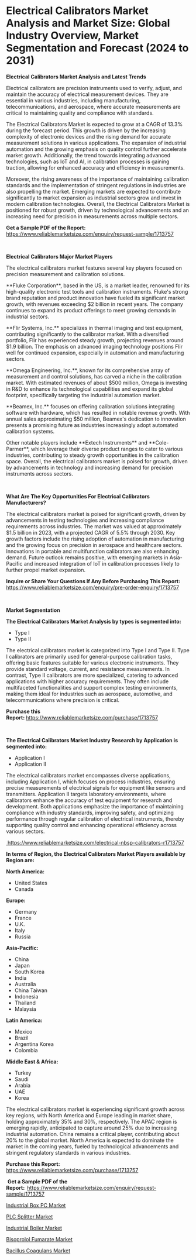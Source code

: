 <p><h1>Electrical Calibrators Market Analysis and Market Size: Global Industry Overview, Market Segmentation and Forecast (2024 to 2031)</h1></p><p><strong>Electrical Calibrators Market Analysis and Latest Trends</strong></p>
<p><p>Electrical calibrators are precision instruments used to verify, adjust, and maintain the accuracy of electrical measurement devices. They are essential in various industries, including manufacturing, telecommunications, and aerospace, where accurate measurements are critical to maintaining quality and compliance with standards.</p><p>The Electrical Calibrators Market is expected to grow at a CAGR of 13.3% during the forecast period. This growth is driven by the increasing complexity of electronic devices and the rising demand for accurate measurement solutions in various applications. The expansion of industrial automation and the growing emphasis on quality control further accelerate market growth. Additionally, the trend towards integrating advanced technologies, such as IoT and AI, in calibration processes is gaining traction, allowing for enhanced accuracy and efficiency in measurements.</p><p>Moreover, the rising awareness of the importance of maintaining calibration standards and the implementation of stringent regulations in industries are also propelling the market. Emerging markets are expected to contribute significantly to market expansion as industrial sectors grow and invest in modern calibration technologies. Overall, the Electrical Calibrators Market is positioned for robust growth, driven by technological advancements and an increasing need for precision in measurements across multiple sectors.</p></p>
<p><strong>Get a Sample PDF of the Report:&nbsp;</strong> <a href="https://www.reliablemarketsize.com/enquiry/request-sample/1713757?utm_campaign=1767&utm_medium=2&utm_source=Github&utm_content=ia&utm_term=22102024&utm_id=electrical-calibrators">https://www.reliablemarketsize.com/enquiry/request-sample/1713757</a></p>
<p>&nbsp;</p>
<p><strong>Electrical Calibrators Major Market Players</strong></p>
<p><p>The electrical calibrators market features several key players focused on precision measurement and calibration solutions.</p><p>**Fluke Corporation**, based in the US, is a market leader, renowned for its high-quality electronic test tools and calibration instruments. Fluke's strong brand reputation and product innovation have fueled its significant market growth, with revenues exceeding $2 billion in recent years. The company continues to expand its product offerings to meet growing demands in industrial sectors.</p><p>**Flir Systems, Inc.** specializes in thermal imaging and test equipment, contributing significantly to the calibrator market. With a diversified portfolio, Flir has experienced steady growth, projecting revenues around $1.9 billion. The emphasis on advanced imaging technology positions Flir well for continued expansion, especially in automation and manufacturing sectors.</p><p>**Omega Engineering, Inc.**, known for its comprehensive array of measurement and control solutions, has carved a niche in the calibration market. With estimated revenues of about $500 million, Omega is investing in R&D to enhance its technological capabilities and expand its global footprint, specifically targeting the industrial automation market.</p><p>**Beamex, Inc.** focuses on offering calibration solutions integrating software with hardware, which has resulted in notable revenue growth. With annual sales approximating $50 million, Beamex's dedication to innovation presents a promising future as industries increasingly adopt automated calibration systems.</p><p>Other notable players include **Extech Instruments** and **Cole-Parmer**, which leverage their diverse product ranges to cater to various industries, contributing to steady growth opportunities in the calibration space. Overall, the electrical calibrators market is poised for growth, driven by advancements in technology and increasing demand for precision instruments across sectors.</p></p>
<p>&nbsp;</p>
<p><strong>What Are The Key Opportunities For Electrical Calibrators Manufacturers?</strong></p>
<p><p>The electrical calibrators market is poised for significant growth, driven by advancements in testing technologies and increasing compliance requirements across industries. The market was valued at approximately $1.5 billion in 2023, with a projected CAGR of 5.5% through 2030. Key growth factors include the rising adoption of automation in manufacturing and the growing focus on precision in aerospace and healthcare sectors. Innovations in portable and multifunction calibrators are also enhancing demand. Future outlook remains positive, with emerging markets in Asia-Pacific and increased integration of IoT in calibration processes likely to further propel market expansion.</p></p>
<p><strong>Inquire or Share Your Questions If Any Before Purchasing This Report:</strong> <a href="https://www.reliablemarketsize.com/enquiry/pre-order-enquiry/1713757?utm_campaign=1767&utm_medium=2&utm_source=Github&utm_content=ia&utm_term=22102024&utm_id=electrical-calibrators">https://www.reliablemarketsize.com/enquiry/pre-order-enquiry/1713757</a></p>
<p>&nbsp;</p>
<p><strong>Market Segmentation</strong></p>
<p><strong>The Electrical Calibrators Market Analysis by types is segmented into:</strong></p>
<p><ul><li>Type I</li><li>Type II</li></ul></p>
<p><p>The electrical calibrators market is categorized into Type I and Type II. Type I calibrators are primarily used for general-purpose calibration tasks, offering basic features suitable for various electronic instruments. They provide standard voltage, current, and resistance measurements. In contrast, Type II calibrators are more specialized, catering to advanced applications with higher accuracy requirements. They often include multifaceted functionalities and support complex testing environments, making them ideal for industries such as aerospace, automotive, and telecommunications where precision is critical.</p></p>
<p><strong>Purchase this Report:&nbsp;</strong><a href="https://www.reliablemarketsize.com/purchase/1713757?utm_campaign=1767&utm_medium=2&utm_source=Github&utm_content=ia&utm_term=22102024&utm_id=electrical-calibrators">https://www.reliablemarketsize.com/purchase/1713757</a></p>
<p>&nbsp;</p>
<p><strong>The Electrical Calibrators Market Industry Research by Application is segmented into:</strong></p>
<p><ul><li>Application I</li><li>Application II</li></ul></p>
<p><p>The electrical calibrators market encompasses diverse applications, including Application I, which focuses on process industries, ensuring precise measurements of electrical signals for equipment like sensors and transmitters. Application II targets laboratory environments, where calibrators enhance the accuracy of test equipment for research and development. Both applications emphasize the importance of maintaining compliance with industry standards, improving safety, and optimizing performance through regular calibration of electrical instruments, thereby supporting quality control and enhancing operational efficiency across various sectors.</p></p>
<p><a href="https://www.reliablemarketsize.com/electrical-nbsp-calibrators-r1713757?utm_campaign=1767&utm_medium=2&utm_source=Github&utm_content=ia&utm_term=22102024&utm_id=electrical-calibrators">&nbsp;https://www.reliablemarketsize.com/electrical-nbsp-calibrators-r1713757</a></p>
<p><strong>In terms of Region, the Electrical Calibrators Market Players available by Region are:</strong></p>
<p>
    <p> <strong> North America: </strong>
        <ul>
            <li>United States</li>
            <li>Canada</li>
        </ul>
        </p> 
    <p> <strong> Europe: </strong>
        <ul>
            <li>Germany</li>
            <li>France</li>
            <li>U.K.</li>
            <li>Italy</li>
            <li>Russia</li>
        </ul>
        </p> 
    <p> <strong> Asia-Pacific: </strong>
        <ul>
            <li>China</li>
            <li>Japan</li>
            <li>South Korea</li>
            <li>India</li>
            <li>Australia</li>
            <li>China Taiwan</li>
            <li>Indonesia</li>
            <li>Thailand</li>
            <li>Malaysia</li>
        </ul>
        </p> 
    <p> <strong> Latin America: </strong>
        <ul>
            <li>Mexico</li>
            <li>Brazil</li>
            <li>Argentina Korea</li>
            <li>Colombia</li>
        </ul>
        </p> 
    <p> <strong> Middle East & Africa: </strong>
        <ul>
            <li>Turkey</li>
            <li>Saudi</li>
            <li>Arabia</li>
            <li>UAE</li>
            <li>Korea</li>
        </ul>
    </p>
    </p>
<p><p>The electrical calibrators market is experiencing significant growth across key regions, with North America and Europe leading in market share, holding approximately 35% and 30%, respectively. The APAC region is emerging rapidly, anticipated to capture around 25% due to increasing industrial automation. China remains a critical player, contributing about 20% to the global market. North America is expected to dominate the market in the coming years, fueled by technological advancements and stringent regulatory standards in various industries.</p></p>
<p><strong>Purchase this Report: </strong><a href="https://www.reliablemarketsize.com/purchase/1713757?utm_campaign=1767&utm_medium=2&utm_source=Github&utm_content=ia&utm_term=22102024&utm_id=electrical-calibrators">https://www.reliablemarketsize.com/purchase/1713757</a></p>
<p>&nbsp;<strong>Get a Sample PDF of the Report:&nbsp;&nbsp;</strong><a href="https://www.reliablemarketsize.com/enquiry/request-sample/1713757?utm_campaign=1767&utm_medium=2&utm_source=Github&utm_content=ia&utm_term=22102024&utm_id=electrical-calibrators">https://www.reliablemarketsize.com/enquiry/request-sample/1713757</a></p>
<p><strong></strong></p>
<p><p><a href="https://issuu.com/reportprime-2/docs/industrial-box-pc-market-size-2030._790b31d1d74798?utm_campaign=1767&utm_medium=2&utm_source=Github&utm_content=ia&utm_term=22102024&utm_id=electrical-calibrators">Industrial Box PC Market</a></p><p><a href="https://www.linkedin.com/pulse/plc-splitter-market-industry-trends-forecast-period-from-2024-2031-sdcmc?utm_campaign=1767&utm_medium=2&utm_source=Github&utm_content=ia&utm_term=22102024&utm_id=electrical-calibrators">PLC Splitter Market</a></p><p><a href="https://issuu.com/reportprime-2/docs/industrial-boiler-market-size-2030._dd6297962c9f46?utm_campaign=1767&utm_medium=2&utm_source=Github&utm_content=ia&utm_term=22102024&utm_id=electrical-calibrators">Industrial Boiler Market</a></p><p><a href="https://www.linkedin.com/pulse/bisoprolol-fumarate-market-research-report-2024-2031-karmark-gfqbf?utm_campaign=1767&utm_medium=2&utm_source=Github&utm_content=ia&utm_term=22102024&utm_id=electrical-calibrators">Bisoprolol Fumarate Market</a></p><p><a href="https://www.linkedin.com/pulse/pioneering-growth-analyzing-global-bacillus-coagulans-market-pssef?utm_campaign=1767&utm_medium=2&utm_source=Github&utm_content=ia&utm_term=22102024&utm_id=electrical-calibrators">Bacillus Coagulans Market</a></p></p>